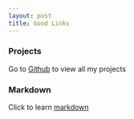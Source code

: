 ```yaml
---
layout: post
title: Good Links
---
```


### Projects
Go to [Github][github-guolilong] to view all my projects

### Markdown
Click to learn [markdown][md]



[github-guolilong]:http://github.com/guolilong2012
[md]:http://daringfireball.net/projects/markdown/
